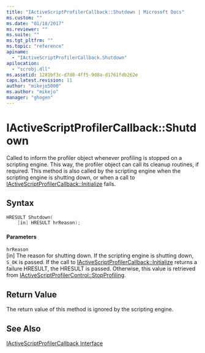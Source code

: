 ```yaml
---
title: "IActiveScriptProfilerCallback::Shutdown | Microsoft Docs"
ms.custom: ""
ms.date: "01/18/2017"
ms.reviewer: ""
ms.suite: ""
ms.tgt_pltfrm: ""
ms.topic: "reference"
apiname: 
  - "IActiveScriptProfilerCallback.Shutdown"
apilocation: 
  - "scrobj.dll"
ms.assetid: 1281bf3c-d7d8-4ff5-9d8a-d1761fdb262e
caps.latest.revision: 11
author: "mikejo5000"
ms.author: "mikejo"
manager: "ghogen"
---
```

# IActiveScriptProfilerCallback::Shutdown
Called to inform the profiler object whenever profiling is stopped on a scripting engine. This way, the profiler object can call its cleanup routines, if required. This method is also called by the scripting engine when the scripting engine is shutting down, or when a call to [IActiveScriptProfilerCallback::Initialize](../../winscript/reference/iactivescriptprofilercallback-initialize.md) fails.  
  
## Syntax  
  
```cpp
HRESULT Shutdown(  
    [in] HRESULT hrReason);  
```  
  
#### Parameters  
 `hrReason`  
 [in] The reason for shutting down. If the scripting engine is shutting down, `S_OK` is passed. If the call to [IActiveScriptProfilerCallback::Initialize](../../winscript/reference/iactivescriptprofilercallback-initialize.md) returns a failure HRESULT, the HRESULT is passed. Otherwise, this value is retrieved from [IActiveScriptProfilerControl::StopProfiling](../../winscript/reference/iactivescriptprofilercontrol-stopprofiling.md).  
  
## Return Value  
 The return value of this method is ignored by the scripting engine.  
  
## See Also  
 [IActiveScriptProfilerCallback Interface](../../winscript/reference/iactivescriptprofilercallback-interface.md)